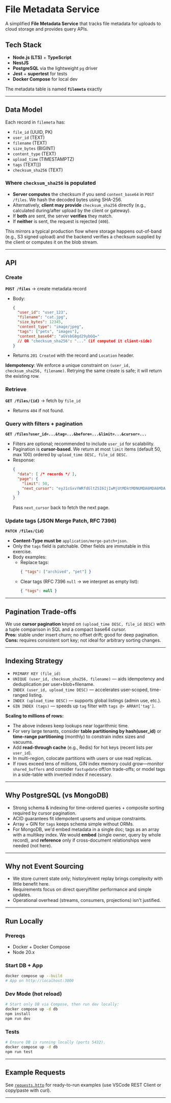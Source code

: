 
# File Metadata Service

A simplified **File Metadata Service** that tracks file metadata for uploads to cloud storage and provides query APIs.

## Tech Stack

- **Node.js (LTS)** + **TypeScript**
- **NestJS** 
- **PostgreSQL** via the lightweight `pg` driver
- **Jest** + **supertest** for tests
- **Docker Compose** for local dev

The metadata table is named **`filemeta`** exactly

---

## Data Model

Each record in `filemeta` has:

- `file_id` (UUID, PK)
- `user_id` (TEXT)
- `filename` (TEXT)
- `size_bytes` (BIGINT)
- `content_type` (TEXT)
- `upload_time` (TIMESTAMPTZ)
- `tags` (TEXT[])
- `checksum_sha256` (TEXT)

### Where `checksum_sha256` is populated

- **Server computes** the checksum if you send `content_base64` in `POST /files`. We hash the decoded bytes using SHA-256.
- Alternatively, **client may provide** `checksum_sha256` directly (e.g., calculated during/after upload by the client or gateway).
- If **both** are sent, the server **verifies** they match.
- If **neither** is sent, the request is rejected (`400`).

This mirrors a typical production flow where storage happens out-of-band (e.g., S3 signed upload) and the backend verifies a checksum supplied by the client or computes it on the blob stream.

---

## API

### Create
**`POST /files`** → create metadata record  
- Body:  
  ```json
  {
    "user_id": "user_123",
    "filename": "cat.jpg",
    "size_bytes": 12345,
    "content_type": "image/jpeg",
    "tags": ["pets", "images"],
    "content_base64": "aGVsbG8gd29ybGQ="
    // OR "checksum_sha256": "..." (if computed it client-side)
  }
  ```
- Returns `201 Created` with the record and `Location` header.

**Idempotency**: We enforce a unique constraint on `(user_id, checksum_sha256, filename)`. Retrying the same create is safe; it will return the existing row.

### Retrieve
**`GET /files/{id}`** → fetch by `file_id`  
- Returns `404` if not found.

### Query with filters + pagination
**`GET /files?user_id=...&tag=...&before=...&limit=...&cursor=...`**  
- Filters are optional; recommended to include `user_id` for scalability.
- Pagination is **cursor-based**. We return at most `limit` items (default 50, max 100) ordered by `upload_time DESC, file_id DESC`.
- Response:
  ```json
  {
    "data": [ /* records */ ],
    "page": {
      "limit": 50,
      "next_cursor": "eyJ1cGxvYWRfdGltZSI6IjIwMjUtMDktMDNUMDA6MDA6MDAuMDAwWiIsImZpbGVfaWQiOiIuLi4ifQ"
    }
  }
  ```
  Pass `next_cursor` back to fetch the next page.

### Update tags (JSON **Merge** Patch, RFC 7396)
**`PATCH /files/{id}`**  
- **Content-Type must be** `application/merge-patch+json`.
- Only the `tags` field is patchable. Other fields are immutable in this exercise.
- Body examples:
  - Replace tags:
    ```json
    { "tags": ["archived", "pet"] }
    ```
  - Clear tags (RFC 7396 `null` → we interpret as empty list):
    ```json
    { "tags": null }
    ```

---

## Pagination Trade-offs

We use **cursor pagination** keyed on `(upload_time DESC, file_id DESC)` with a tuple comparison in SQL and a compact base64 cursor.  
**Pros:** stable under insert churn; no offset drift; good for deep pagination.  
**Cons:** requires consistent sort key; not ideal for arbitrary sorting changes.

---

## Indexing Strategy

- `PRIMARY KEY (file_id)`
- `UNIQUE (user_id, checksum_sha256, filename)` — aids idempotency and deduplication per user+blob+filename.
- `INDEX (user_id, upload_time DESC)` — accelerates user-scoped, time-ranged listing.
- `INDEX (upload_time DESC)` — supports global listings (admin use, etc.).
- `GIN INDEX (tags)` — speeds up `tag` filter with `tags @> ARRAY['tag']`.

**Scaling to millions of rows:**  
- The above indexes keep lookups near logarithmic time.  
- For very large tenants, consider **table partitioning by hash(user_id)** or **time-range partitioning** (monthly) to constrain index sizes and vacuums.  
- Add **read-through cache** (e.g., Redis) for hot keys (recent lists per `user_id`).  
- In multi-region, colocate partitions with users or use read replicas.  
- If rows exceed tens of millions, GIN index memory could grow—monitor `shared_buffers` and consider `fastupdate` off/on trade-offs; or model tags in a side-table with inverted index if necessary.

---

## Why PostgreSQL (vs MongoDB)

- Strong schema & indexing for time-ordered queries + composite sorting required by cursor pagination.  
- ACID guarantees fit idempotent upserts and unique constraints.  
- Array + GIN for `tags` keeps schema simple without ORMs.  
- For MongoDB, we'd embed metadata in a single doc; tags as an array with a multikey index. We would **embed** (single owner, query by whole record), and **reference** only if cross-document relationships were needed (not here).

---

## Why not Event Sourcing

- We store current state only; history/event replay brings complexity with little benefit here.  
- Requirements focus on direct query/filter performance and simple updates.  
- Operational overhead (streams, consumers, projections) isn't justified.

---

## Run Locally

### Prereqs
- Docker + Docker Compose
- Node 20.x

### Start DB + App
```bash
docker compose up --build
# App on http://localhost:3000
```

### Dev Mode (hot reload)
```bash
# Start only DB via Compose, then run dev locally:
docker compose up -d db
npm install
npm run dev
```

### Tests
```bash
# Ensure DB is running locally (ports 5432).
docker compose up -d db
npm run test
```

---

## Example Requests

See [`requests.http`](./requests.http) for ready-to-run examples (use VSCode REST Client or copy/paste with curl).

---
